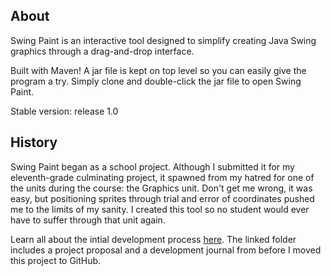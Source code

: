 
## About

Swing Paint is an interactive tool designed to simplify creating Java Swing graphics through a drag-and-drop interface.

Built with Maven! A jar file is kept on top level so you can easily give the program a try.
Simply clone and double-click the jar file to open Swing Paint.

Stable version: release 1.0  

## History

Swing Paint began as a school project.
Although I submitted it for my eleventh-grade culminating project, it spawned from my hatred for one of the units during the course: the Graphics unit.
Don't get me wrong, it was easy, but positioning sprites through trial and error of coordinates pushed me to the limits of my sanity.
I created this tool so no student would ever have to suffer through that unit again.

Learn all about the intial development process [here](https://drive.google.com/drive/folders/1pDX1jO8diyv3K6tVwmyDM7JcqeXboh26?usp=sharing).
The linked folder includes a project proposal and a development journal from before I moved this project to GitHub.  
